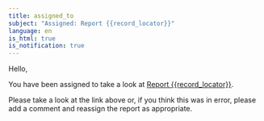 ```yaml
---
title: assigned_to
subject: "Assigned: Report {{record_locator}}"
language: en
is_html: true
is_notification: true
---
```


Hello,

You have been assigned to take a look at [Report {{record_locator}}](/form/view/{{report.id}}
).

Please take a look at the link above or, if you think this was in error, please add a comment and reassign the report as appropriate.

